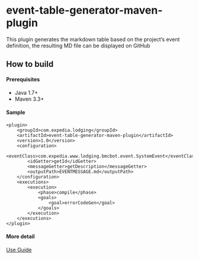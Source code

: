 # event-table-generator-maven-plugin

This plugin generates the markdown table based on the project‘s event definition, the resulting MD file can be displayed on GitHub

## How to build

#### Prerequisites

* Java 1.7+
* Maven 3.3+

#### Sample

~~~~
<plugin>
    <groupId>com.expedia.lodging</groupId>
    <artifactId>event-table-generator-maven-plugin</artifactId>
    <version>1.0</version>
    <configuration>
        <eventClass>com.expedia.www.lodging.bmcbot.event.SystemEvent</eventClass>
        <idGetter>getId</idGetter>
        <messageGetter>getDescription</messageGetter>
        <outputPath>EVENTMESSAGE.md</outputPath>
    </configuration>
    <executions>
        <execution>
            <phase>compile</phase>
            <goals>
                <goal>errorCodeGen</goal>
            </goals>
        </execution>
    </executions>
</plugin>
~~~~
 
#### More detail

[Use Guide](https://confluence.expedia.biz/display/~halin/Event+Table+Generator+Maven+Plugin)